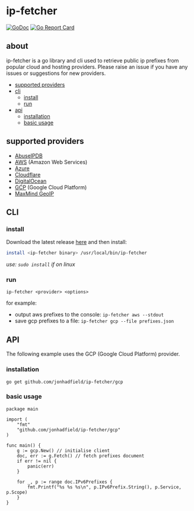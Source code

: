 # ip-fetcher

[![GoDoc](https://godoc.org/github.com/jonhadfield/ip-fetcher?status.svg)](https://pkg.go.dev/github.com/jonhadfield/ip-fetcher)
[![Go Report Card](https://goreportcard.com/badge/github.com/jonhadfield/ip-fetcher)](https://goreportcard.com/report/github.com/jonhadfield/ip-fetcher)

## about

ip-fetcher is a go library and cli used to retrieve public ip prefixes from popular cloud and hosting providers.
Please raise an issue if you have any issues or suggestions for new providers.  

- [supported providers](#supported-providers)
- [cli](#cli)
  - [install](#install)
  - [run](#run)
- [api](#api)
  - [installation](#installation)
  - [basic usage](#basic-usage)

## supported providers

- <a href="https://www.abuseipdb.com/" target="_blank">AbuseIPDB</a>
- <a href="https://aws.amazon.com/" target="_blank">AWS</a> (Amazon Web Services)
- <a href="https://azure.microsoft.com" target="_blank">Azure</a>
- <a href="https://www.cloudflare.com" target="_blank">Cloudflare</a>
- <a href="https://www.digitalocean.com/" target="_blank">DigitalOcean</a>
- <a href="https://cloud.google.com/" target="_blank">GCP</a> (Google Cloud Platform)
- <a href="https://www.maxmind.com" target="_blank">MaxMind GeoIP</a>

## CLI

### install

Download the latest release [here](https://github.com/jonhadfield/ip-fetcher/releases) and then install:

```bash
install <ip-fetcher binary> /usr/local/bin/ip-fetcher
```
_use: `sudo install` if on linux_

### run

```
ip-fetcher <provider> <options>
```  
for example:  
- output aws prefixes to the console: `ip-fetcher aws --stdout`
- save gcp prefixes to a file: `ip-fetcher gcp --file prefixes.json`

## API

The following example uses the GCP (Google Cloud Platform) provider. 

### installation
```
go get github.com/jonhadfield/ip-fetcher/gcp
```
### basic usage
```
package main

import (
	"fmt"
	"github.com/jonhadfield/ip-fetcher/gcp"
)

func main() {
	g := gcp.New() // initialise client
	doc, err := g.Fetch() // fetch prefixes document
	if err != nil {
		panic(err)
	}

	for _, p := range doc.IPv6Prefixes {
		fmt.Printf("%s %s %s\n", p.IPv6Prefix.String(), p.Service, p.Scope)
	}
}
```

